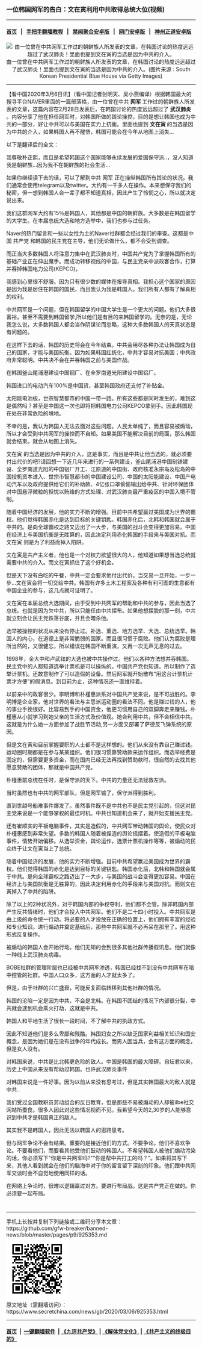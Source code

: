 ### 一位韩国网军的告白：文在寅利用中共取得总统大位(视频)
------------------------

#### [首页](https://github.com/gfw-breaker/banned-news/blob/master/README.md) &nbsp;&nbsp;|&nbsp;&nbsp; [手把手翻墙教程](https://github.com/gfw-breaker/guides/wiki) &nbsp;&nbsp;|&nbsp;&nbsp; [禁闻聚合安卓版](https://github.com/gfw-breaker/bn-android) &nbsp;&nbsp;|&nbsp;&nbsp; [网门安卓版](https://github.com/oGate2/oGate) &nbsp;&nbsp;|&nbsp;&nbsp; [神州正道安卓版](https://github.com/SzzdOgate/update) 



<div class="article_right" style="fone-color:#000">
 <div id="story_video" style="text-align: center;margin-top: 20px;">
 </div>
 <p style="text-align: center;">
  <img alt="由一位曾在中共网军工作过的朝鲜族人所发表的文章，在韩国讨论的热度远远超过了武汉肺炎！里面也提到文在寅的当选是因为中共的介入。" src="http://img2.secretchina.com/pic/2019/5-11/p2422252a127119883-ss.jpg" style="height:337px; width:600px"/>
  <br>
   由一位曾在中共网军工作过的朝鲜族人所发表的文章，在韩国讨论的热度远远超过了武汉肺炎！里面也提到文在寅的当选是因为中共的介入。(图片来源 : South Korean Presidential Blue House via Getty Images)
   <span id="hideid" name="hideid" style="color:red;display:none;">
    <span href="https://www.secretchina.com">
    </span>
   </span>
  </br>
 </p>
 <div id="txt-mid1-t21-2017">
  

---


  </div>
 </div>
 <p>
  【看中国2020年3月6日讯】（看中国记者张明天、吴小燕编译）根据韩国最大的搜寻平台NAVER里面的一篇部落格，由一位曾在中共
  <strong>
   网军
  </strong>
  工作过的朝鲜族人所发表的文章，这篇内容在2月28日发表后，在韩国讨论的热度远远超过了
  <strong>
   <span href="https://www.secretchina.com/news/gb/tag/武汉肺炎" target="_blank">
    武汉肺炎
   </span>
  </strong>
  。内容分享了他在担任网军时，对韩国所做的舆论操控，目的是想让韩国也成为中共的一部分，好让中共可以与美国在实力上抗衡。里面也提到
  <strong>
   文在寅
  </strong>
  的当选是因为中共的介入，如果韩国人再不醒悟，韩国可能会在今年从地图上消失…
  <span id="hideid" name="hideid" style="color:red;display:none;">
   <span href="https://www.secretchina.com">
   </span>
  </span>
 </p>
 <p>
  以下是翻译后的全文：
 </p>
 <p>
  我尊敬朴正熙，而且是希望韩国这个国家能够永续发展的爱国保守派..，没人知道我是朝鲜族...因为我不在朝鲜族的社会生活...
 </p>
 <p>
  如果你继续读下去的话，可以了解到中共
  <span href="https://www.secretchina.com/news/gb/tag/网军" target="_blank">
   网军
  </span>
  正在操纵韩国所有舆论的状况。我们通常会使用telegram以及twitter。大约有一千多人在操作。本来想保守我们的秘密，但一想到韩国人会一辈子都不知道真相，因此产生了怜悯之心，所以就决定说出来。
 </p>
 <p>
  我们这群网军大约有15％是韩国人，其他都是中国的朝鲜族。大多数是在韩国留学的大学生。在本届总统大选和地方选举中，我们也参与过任务。
 </p>
 <p>
  Naver的热门留言和一些以女性为主的Naver社群都会经过我们的审查。这都是中国
  <span href="https://www.secretchina.com/news/gb/tag/共产党" target="_blank">
   共产党
  </span>
  和韩国的民主党在主导，他们无论做什么，都不会受到调查。
 </p>
 <p>
  而正当大多数韩国人将注意力集中在武汉肺炎时，中国共产党为了掌握韩国所有的基础产业正在伸出魔手。而成功转移视线的中国，与民主党亲中派政客合作，打算并吞掉韩国电力公司(KEPCO)。
 </p>
 <p>
  我感到心里很不舒服。因为只有很少数的媒体在报导真相。我担心这个国家的原因是因为我是居住在韩国的国民，而且我认为我是韩国人。我们所有人都有了解真相的权利。
 </p>
 <p>
  中共网军是一个问题，但在韩国留学的中国大学生是一个更大的问题。他们大多很富裕，甚至不需要到韩国留学,所以他们是有目的来韩国留学的。无奈的是，无论我怎么说，大多数韩国人都会当作阴谋论而忽略，这种大多数韩国人的天真状态是有问题的。
 </p>
 <p>
  在这样下去的话，韩国的历史将会在今年结束。中共会用尽各种办法让韩国成为自己的国家，才能与美国抗衡。因为如果韩国红统化，中共才容易对抗美国；中共政府非常聪明。中共决不会在并吞韩国之前与美国作战。
 </p>
 <p>
  在韩国釜山尾浦港建设中国钢厂、在全罗南道光阳建设中国铝厂。
 </p>
 <p>
  韩国进口的电动汽车100%是中国货，甚至韩国政府还支付了补贴金。
 </p>
 <p>
  太阳能电池板，世宗智慧都市的中国一带一路。所有这些都是同时发生的，难到这是偶然吗？甚至是中国这一次也即将把韩国电力公司KEPCO拿到手。因此韩国现在处在非常危险的境地。
 </p>
 <p>
  不幸的是，我认为韩国人无法去面对这些问题。人民太单纯了，而且容易被煽动，所以才会受到中共网军的操控而不自知。如果美国不能解决目前的局面，那么韩国就会结束。就会从地图上消失。
 </p>
 <p>
  <span href="https://www.secretchina.com/news/gb/tag/文在寅" target="_blank">
   文在寅
  </span>
  的当选是因为中共的介入，这是事实，而且是中共让他当选的，就必须要付出代价的吧?请回想一下近几年来进行的一系列建设，釜山尾浦港中国制铁建设、全罗南道光阳的中国铝厂开工、江原道的中国街、政府核准永宗岛及松岛的中国投机资本进入、世宗市智慧都市的中国建设公司、中国的太阳能建设、中国产电动汽车以及政府提供给它们的补助款、4亿张口罩偷偷输出给中共、针对环保团体对中国悬浮微粒的担忧以贿络的方式处理、对武汉肺炎最严重疫区的中国入境不管制。
 </p>
 <p>
  随着中国经济的发展，他的实力不断的增强。目前中共希望赢过美国成为世界的霸权。他们觉得韩国赤化是达到目标的关键钥匙。韩国赤化后，北韩和韩国就会属于中共的。是向全球霸权之路又迈出了一大步，与美国的战斗会变得更加容易。中国在经济上与美国抗衡是无胜算的，因此决定利用赤化韩国的手段来与美国对抗。而
  <span href="https://zh.wikipedia.org/wiki/%E6%96%87%E5%9C%A8%E5%AF%85" target="_blank">
   文在寅
  </span>
  则是为了利益而掉入陷阱。
 </p>
 <p>
  文在寅是共产主义者，他也是一个对权力欲望很大的人，他知道如果想当选总统就需要中共的介入。而文在寅抓住了这个好机会。
 </p>
 <p>
  但是天下没有白吃的午餐，中共一定会要求他付出代价。当交易一旦开始，一步一步...文在寅会将一切交给中共。韩国有许多土木工程案及各种有利可图的生意都有中国企业的参与，这几点就可证明了。
 </p>
 <p>
  文在寅在本届总统大选期间，由于受到中共网军的帮助和中共的参与，因此当选了总统。也就是因为欠中共，所以只能任由中共摆布。如果他想摆脱的那一刻，中共就立刻会让民主党跌落谷底，并且会暗杀他。
 </p>
 <p>
  选举被操控的状况从来没有停止过。补选、重选、地方选举、大选、总统选举。韩国人的内心，在道德上是非常脆弱的国家。而且很习惯于腐败。他们认为腐败是理所当然的，又很健忘，所以错误在韩国不断重演，又再一次无声无息的过去。
 </p>
 <p>
  1998年，金大中和卢武铉的大选也被中共操作过。他们以各种方法想并吞韩国。民主党中的人都知道选举计票机是可以操纵的。中国共产党也知道。所以制作了选举计票机。还故意制作了可以造假的设备。然后网军就开始散布“用这台计票机计票才方便”的假消息。到目前为止，这种情况还一直维持着。
 </p>
 <center>
  <div style="max-width: 632px;height:180px; display: none; text-align: center; margin: 0 auto; overflow: hidden;overflow-x: hidden;">
   <div id="taboola-midarticle-thumbnails" style="max-width: 632px;height:180px;overflow: hidden;overflow-x: hidden;">
   </div>
  </div>
  <div>
   <ins class="adsbygoogle" data-ad-client="ca-pub-1276641434651360" data-ad-format="fluid" data-ad-layout="in-article" data-ad-slot="5164544770" style="display:block; text-align:center;">
   </ins>
  </div>
 </center>
 <p>
  以前亲中的政客很少。李明博和朴槿惠派系对中国共产党来说，是不可战胜的。李明博是企业家，他对世界的看法与主思派运动圈的看法不同。他是赚过钱的人，他的事业手挽很好。比容易到手的中国资金，他更习惯用自己的双脚奔走来赚钱。朴槿惠从小就学习到她父亲的生活方式及价值观。她会利用中共，但不会相信中共。这就是为什么她一方面参加了战胜节活动,另一方面又部署了萨德反飞弹系统的原因。
 </p>
 <p>
  但是文在寅和目前掌握要职的人士都不是这样想的。他们从来没有靠自己赚过钱。运动圈时期都是在参与某某组织。他们很习惯靠赞助款来运作组织。而选举经费是固定的，但需要更多资金，而在国内已经无法再找到赞助款时，很自然的去找其他愿意赞助的团体，那就是中国共产党。
 </p>
 <p>
  朴槿惠前总统在任时，是保守派的天下。中共的力量还无法拯救左派。
 </p>
 <p>
  当时虽然也有中共的网军部队，但是网军输了，保守派得到胜利。
 </p>
 <p>
  直到世越号船难事件爆发了。虽然事件既不是中共也不是民主党引起的，但这对民主党来说是一个能够掌权的最佳时机。中共也知道机会来了，就开始支援民主党。
 </p>
 <p>
  还有崔顺实的平板电脑事件，其实是造假的，中共网军带动韩国的舆论，使民众对朴槿惠感到非常失望。多数的韩国人随着被捏造的舆论摇摆着。使造假的平板电脑事件，情势开始偏移。从选举资金，舆论运作，选票计票机操作等等，被煽动的民众终于让文在寅当上了总统。
 </p>
 <p>
  随着中国经济的发展，他的实力不断增强。目前中共希望赢过美国成为世界的霸权。他们觉得韩国的赤化是达到目标的关键钥匙。韩国赤化后，北韩和韩国就会属于中共。是向全球霸权之路迈出了一大步，与美国的战斗会变得更加容易。中国在经济上与美国抗衡是无胜算的，因此决定利用赤化的手段来与美国对抗。而则文在寅掉入了中共的陷阱。
 </p>
 <center>
  <ins class="adsbygoogle" data-ad-client="ca-pub-1276641434651360" data-ad-format="fluid" data-ad-layout="in-article" data-ad-slot="3646767294" style="display:block; text-align:center;">
  </ins>
 </center>
 <p>
  除了以上的2种状况外，对于韩国内部的争权夺利，他们都不会管。除非韩国内部产生反共情绪时，他们才会投入中共网军。他们不是二十四小时投入。中共网军是由上级的命令统一行动。将必要的人才投放在正确的位置上，他们拥有丰富的经验和专业知识。进行煽动并奠定基础后，那些中共网军就不必再呆在那里了。用这种形式反复操作。
 </p>
 <p>
  被煽动的韩国人会开始行动。他们无知的会到很多其他社群传播假讯息。他们就像一种线上武汉肺炎病毒。
 </p>
 <p>
  BOBE社群的管理阶层也已经被中共网军渗透，韩国已经找不到没有中共网军在暗中控管的社群。中国人口众多，这方面的人才就太多了。
 </p>
 <p>
  但是，由于社群的兴亡盛衰，可能反复面临转移到其他社群的情况。
 </p>
 <p>
  韩国的沦陷一定是因为中共，不会是北韩。在韩国不团结的情况下内部很分裂，中共就会逮到机会乘火打劫，这就是中共。
 </p>
 <p>
  韩国人和平地生活了很长一段时间，不了解中共的执政方式。
 </p>
 <p>
  因此不知道他们是多么卑鄙和残酷。韩国妇女之所以缺乏国家利益相关知识和国安概念，是因为她们是在没有战争的年代成长。而男人因当兵，会有这方面的概念，但是女人没有。
 </p>
 <p>
  对韩国来说，中共是比北韩更危险的敌人。中国是韩国的最大障碍。自坛君以来，历史上中国从来没有帮助过韩国。也许武汉肺炎事件
 </p>
 <p>
  对韩国来说是一件好事。因为以前从来没有思考过，但是其实韩国最大的敌人就是中共..
 </p>
 <p>
  我们受过全国教职员劳动组合的反日教育，但是那些不易被煽动的人却被ilbe社交网站所蚕食。很多人因此对这些情况视而不见。我希望今天的2,30岁的人能够意识到中共才是韩国真正的敌人。
 </p>
 <p>
  其实我不是韩国人，因此无法以韩国人的思路思考。
 </p>
 <p>
  但与网军争论不会有结果。重要的是接近他们的方式。不要争论。他们不喜欢争论。不要看他们，而要看其他受他们鼓动的韩国人。不希望韩国人被他们煽动污染的话，你必须写下"你是中共网军吗?""你是帮中共打工的吗？"。如果将其写下来，其他人看到就会在他们的脑海中对于你的留言留下深刻的印象。他们跟中共网军交谈时会不自觉地使用同样的话。
 </p>
 <p>
  在网络上争论时，很难以逻辑赢过对方。要进行布局战。这是共产党正在做的。你必须要一起布局。
  <center>
   <div>
    <div id="txt-mid2-t22-2017" style="display: block;  max-height: 351px;  overflow: hidden;">
     <div id="SC-21xxx">
     </div>
     <ins class="adsbygoogle" data-ad-client="ca-pub-1276641434651360" data-ad-format="auto" data-ad-slot="4301710469" data-full-width-responsive="true" style="display:block">
     </ins>
    </div>
   </div>
  </center>
  <div style="padding-top:12px;">
  </div>
 </p>
</div>

<hr/>
手机上长按并复制下列链接或二维码分享本文章：<br/>
https://github.com/gfw-breaker/banned-news/blob/master/pages/p9/925353.md <br/>
<a href='https://github.com/gfw-breaker/banned-news/blob/master/pages/p9/925353.md'><img src='https://github.com/gfw-breaker/banned-news/blob/master/pages/p9/925353.md.png'/></a> <br/>
原文地址（需翻墙访问）：https://www.secretchina.com/news/gb/2020/03/06/925353.html


------------------------
#### [首页](https://github.com/gfw-breaker/banned-news/blob/master/README.md) &nbsp;|&nbsp; [一键翻墙软件](https://github.com/gfw-breaker/nogfw/blob/master/README.md) &nbsp;| [《九评共产党》](https://github.com/gfw-breaker/9ping.md/blob/master/README.md#九评之一评共产党是什么) | [《解体党文化》](https://github.com/gfw-breaker/jtdwh.md/blob/master/README.md) | [《共产主义的终极目的》](https://github.com/gfw-breaker/gczydzjmd.md/blob/master/README.md)


<img src='http://gfw-breaker.win/banned-news/pages/p9/925353.md' width='0px' height='0px'/>